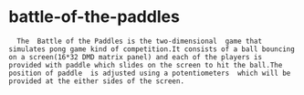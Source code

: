 # battle-of-the-paddles


      The  Battle of the Paddles is the two-dimensional  game that simulates pong game kind of competition.It consists of a ball bouncing on a screen(16*32 DMD matrix panel) and each of the players is provided with paddle which slides on the screen to hit the ball.The position of paddle  is adjusted using a potentiometers  which will be provided at the either sides of the screen.

